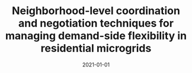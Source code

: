 ---
title: "Neighborhood-level coordination and negotiation techniques for managing demand-side flexibility in residential microgrids"
date: 2021-01-01
authors: ["*Maomao Hu*", "Fu Xiao", "Shengwei Wang"]
publication_types: ["2"]
featured: false
publication: "*Renewable and Sustainable Energy Reviews*"
doi: "https://doi.org/10.1016/j.rser.2020.110248"
---